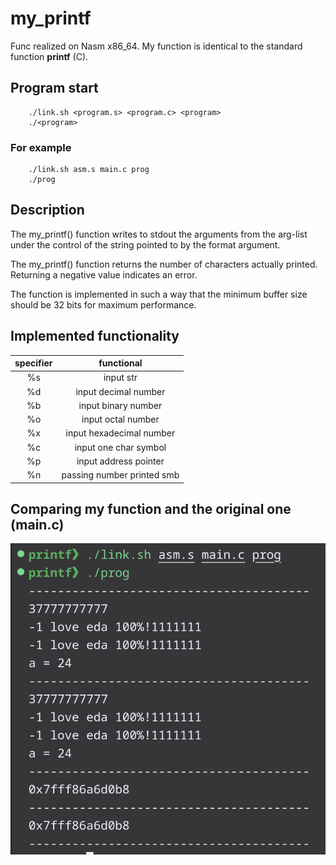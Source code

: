 # my_printf

Func realized on Nasm x86_64. My function is identical to the standard function **printf** (C).

## Program start

``` 
    ./link.sh <program.s> <program.c> <program> 
    ./<program> 
```
### For example

```
    ./link.sh asm.s main.c prog
    ./prog
```
## Description
The my_printf() function writes to stdout the arguments from the arg-list under the control of the string pointed to by the format argument.

The my_printf() function returns the number of characters actually printed. Returning a negative value indicates an error.

The function is implemented in such a way that the minimum buffer size should be 32 bits for maximum performance.
## Implemented functionality

| specifier | functional |
| :--------:| :--------: |
| %s        | input str  |
| %d        | input decimal number |
| %b        | input binary number |
| %o        | input octal number |
| %x        | input hexadecimal number |
| %c        | input one char symbol |
| %p        | input address pointer |
| %n        | passing number printed smb |

## Comparing my function and the original one (main.c)

![My picture](img/example.png)

